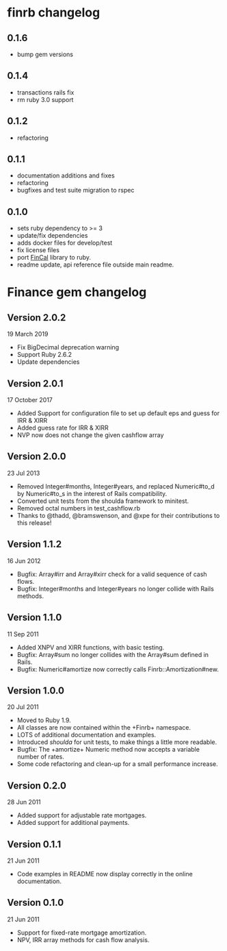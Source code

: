 # finrb changelog

## 0.1.6

- bump gem versions

## 0.1.4

- transactions rails fix
- rm ruby 3.0 support

## 0.1.2

- refactoring

## 0.1.1

- documentation additions and fixes
- refactoring
- bugfixes and test suite migration to rspec

## 0.1.0

- sets ruby dependency to >= 3
- update/fix dependencies
- adds docker files for develop/test
- fix license files
- port [FinCal](https://github.com/felixfan/FinCal) library to ruby.
- readme update, api reference file outside main readme.

# Finance gem changelog

## Version 2.0.2

19 March 2019

- Fix BigDecimal deprecation warning
- Support Ruby 2.6.2
- Update dependencies

## Version 2.0.1

17 October 2017

- Added Support for configuration file to set up default eps and guess for IRR & XIRR
- Added guess rate for IRR & XIRR
- NVP now does not change the given cashflow array

## Version 2.0.0

23 Jul 2013

- Removed Integer#months, Integer#years, and replaced Numeric#to_d by Numeric#to_s in the interest of Rails compatibility.
- Converted unit tests from the shoulda framework to minitest.
- Removed octal numbers in test_cashflow.rb
- Thanks to @thadd, @bramswenson, and @xpe for their contributions to this release!

## Version 1.1.2

16 Jun 2012

- Bugfix: Array#irr and Array#xirr check for a valid sequence of cash flows.
- Bugfix: Integer#months and Integer#years no longer collide with Rails methods.

## Version 1.1.0

11 Sep 2011

- Added XNPV and XIRR functions, with basic testing.
- Bugfix: Array#sum no longer collides with the Array#sum defined in Rails.
- Bugfix: Numeric#amortize now correctly calls Finrb::Amortization#new.

## Version 1.0.0

20 Jul 2011

- Moved to Ruby 1.9.
- All classes are now contained within the +Finrb+ namespace.
- LOTS of additional documentation and examples.
- Introduced _shoulda_ for unit tests, to make things a little more readable.
- Bugfix: The +amortize+ Numeric method now accepts a variable number of rates.
- Some code refactoring and clean-up for a small performance increase.

## Version 0.2.0

28 Jun 2011

- Added support for adjustable rate mortgages.
- Added support for additional payments.

## Version 0.1.1

21 Jun 2011

- Code examples in README now display correctly in the online documentation.

## Version 0.1.0

21 Jun 2011

- Support for fixed-rate mortgage amortization.
- NPV, IRR array methods for cash flow analysis.

